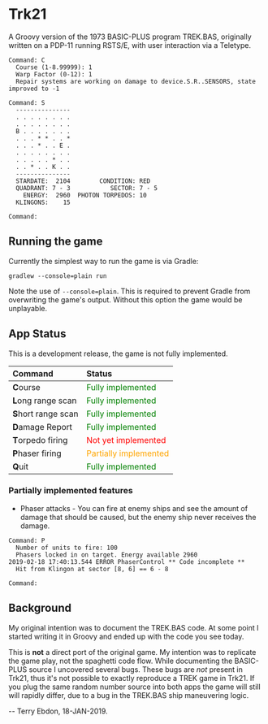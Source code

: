 # Trk21

A Groovy version of the 1973 BASIC-PLUS program TREK.BAS, originally written on
a PDP-11 running RSTS/E, with user interaction via a Teletype.
```
Command: C
  Course (1-8.99999): 1
  Warp Factor (0-12): 1
  Repair systems are working on damage to device.S.R..SENSORS, state improved to -1

Command: S
  ---------------
  . . . . . . . .
  . . . . . . . .
  B . . . . . . .
  . . . * * . . *
  . . . * . . E .
  . . . . . . . .
  . . . . . * . .
  . . * . . K . .
  ---------------
  STARDATE:  2104        CONDITION: RED
  QUADRANT: 7 - 3           SECTOR: 7 - 5
    ENERGY:  2960  PHOTON TORPEDOS: 10
  KLINGONS:    15

Command:
```
## Running the game

Currently the simplest way to run the game is via Gradle:
```
gradlew --console=plain run
```

Note the use of `--console=plain`. This is required to prevent Gradle from
overwriting the game's output. Without this option the game would be unplayable.

## App Status

This is a development release, the game is not fully implemented.

| Command                 | Status                                           |
| :---------------------- | :----------------------------------------------- |
| **C**ourse              | <font color='green'>Fully implemented</font>     |
| **L**ong range scan     | <font color='green'>Fully implemented</font>     |
| **S**hort range scan    | <font color='green'>Fully implemented</font>     |
| **D**amage Report       | <font color='green'>Fully implemented</font>     |
| **T**orpedo firing      | <font color='red'>Not yet implemented</font>     |
| **P**haser firing       | <font color='orange'>Partially implemented</font>|
| **Q**uit                | <font color='green'>Fully implemented</font>     |

### Partially implemented features

- Phaser attacks - You can fire at enemy ships and see the amount of damage that
  should be caused, but the enemy ship never receives the damage.

```
Command: P
  Number of units to fire: 100
  Phasers locked in on target. Energy available 2960
2019-02-18 17:40:13.544 ERROR PhaserControl ** Code incomplete **
  Hit from Klingon at sector [8, 6] == 6 - 8

Command:
```
## Background
My original intention was to document the TREK.BAS code. At some point I started
writing it in Groovy and ended up with the code you see today.

This is **not** a direct port of the original game. My intention was to
replicate the game play, not the spaghetti code flow. While documenting the
BASIC-PLUS source I uncovered several bugs. These bugs are *not* present in
Trk21, thus it's not possible to exactly reproduce a TREK game in Trk21. If you
plug the same random number source into both apps the game will still will
rapidly differ, due to a bug in the TREK.BAS ship maneuvering logic.

 -- Terry Ebdon, 18-JAN-2019.
